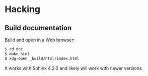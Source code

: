 # Hacking

## Build documentation

Build and open in a Web browser:

```sh
$ cd doc
$ make html
$ xdg-open _build/html/index.html
```

It works with Sphinx 4.3.0 and likely will work with newer versions.
